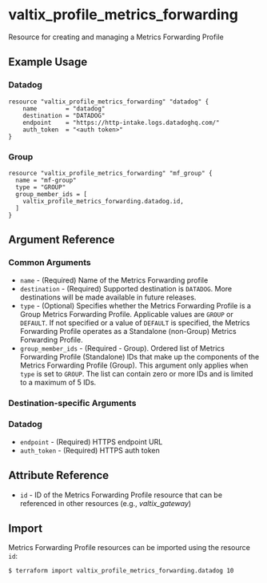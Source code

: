 # valtix_profile_metrics_forwarding
Resource for creating and managing a Metrics Forwarding Profile

## Example Usage

### Datadog
```hcl
resource "valtix_profile_metrics_forwarding" "datadog" {
	name        = "datadog"
	destination = "DATADOG"
	endpoint    = "https://http-intake.logs.datadoghq.com/"
	auth_token  = "<auth token>"
}
```

### Group
```hcl
resource "valtix_profile_metrics_forwarding" "mf_group" {
  name = "mf-group"
  type = "GROUP"
  group_member_ids = [
    valtix_profile_metrics_forwarding.datadog.id,
  ]
}
```

## Argument Reference

### Common Arguments
* `name` - (Required) Name of the Metrics Forwarding profile
* `destination` - (Required) Supported destination is `DATADOG`.  More destinations will be made available in future releases.
* `type` - (Optional) Specifies whether the Metrics Forwarding Profile is a Group Metrics Forwarding Profile.  Applicable values are `GROUP` or `DEFAULT`.  If not specified or a value of `DEFAULT` is specified, the Metrics Forwarding Profile operates as a Standalone (non-Group) Metrics Forwarding Profile.
* `group_member_ids` - (Required - Group). Ordered list of Metrics Forwarding Profile (Standalone) IDs that make up the components of the Metrics Forwarding Profile (Group).  This argument only applies when `type` is set to `GROUP`.  The list can contain zero or more IDs and is limited to a maximum of 5 IDs.

### Destination-specific Arguments

### Datadog
* `endpoint` - (Required) HTTPS endpoint URL
* `auth_token` - (Required) HTTPS auth token

## Attribute Reference
* `id` - ID of the Metrics Forwarding Profile resource that can be referenced in other resources (e.g., *valtix_gateway*)

## Import
Metrics Forwarding Profile resources can be imported using the resource `id`:

```hcl
$ terraform import valtix_profile_metrics_forwarding.datadog 10
```